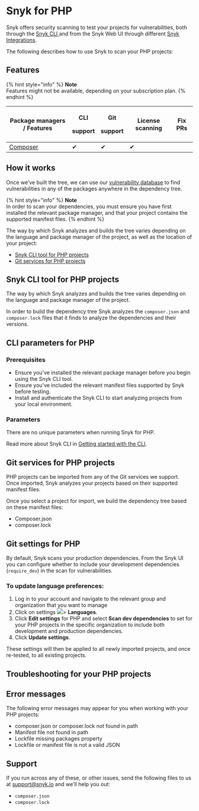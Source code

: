 # Snyk for PHP

Snyk offers security scanning to test your projects for vulnerabilities, both through the [Snyk CLI ](../../../snyk-cli/)and from the Snyk Web UI through different [Snyk Integrations](../../../features/integrations/).

The following describes how to use Snyk to scan your PHP projects:

## Features

{% hint style="info" %}
**Note**\
Features might not be available, depending on your subscription plan.
{% endhint %}

| Package managers / Features         | <p>CLI</p><p>support</p> | <p>Git</p><p>support</p> | License scanning | Fix PRs |
| ----------------------------------- | ------------------------ | ------------------------ | ---------------- | ------- |
| [Composer](https://getcomposer.org) | ✔︎                       | ✔︎                       | ✔︎               |         |

## **How it works**

Once we’ve built the tree, we can use our [vulnerability database](https://snyk.io/vuln) to find vulnerabilities in any of the packages anywhere in the dependency tree.

{% hint style="info" %}
**Note**\
In order to scan your dependencies, you must ensure you have first installed the relevant package manager, and that your project contains the supported manifest files.
{% endhint %}

The way by which Snyk analyzes and builds the tree varies depending on the language and package manager of the project, as well as the location of your project:

* [Snyk CLI tool for PHP projects](snyk-for-php.md#snyk-cli-tool-for-php-projects)
* [Git services for PHP projects](snyk-for-php.md#git-services-for-php-projects)

## Snyk CLI tool for PHP projects

The way by which Snyk analyzes and builds the tree varies depending on the language and package manager of the project.

In order to build the dependency tree Snyk analyzes the `composer.json` and `composer.lock` files that it finds to analyze the dependencies and their versions.

## **CLI parameters for PHP**

### **Prerequisites**

* Ensure you've installed the relevant package manager before you begin using the Snyk CLI tool.
* Ensure you've included the relevant manifest files supported by Snyk before testing.
* Install and authenticate the Snyk CLI to start analyzing projects from your local environment.

### **Parameters**

There are no unique parameters when running Snyk for PHP.

Read more about Snyk CLI in [Getting started with the CLI](../../../snyk-cli/getting-started-with-the-cli/).

## Git services for PHP projects

PHP projects can be imported from any of the Git services we support. Once imported, Snyk analyzes your projects based on their supported manifest files.

Once you select a project for import, we build the dependency tree based on these manifest files:

* Composer.json
* composer.lock

## **Git settings for PHP**

By default, Snyk scans your production dependencies. From the Snyk UI you can configure whether to include your development dependencies (`require_dev`) in the scan for vulnerabilities.

### **To update language preferences:**

1. Log in to your account and navigate to the relevant group and organization that you want to manage
2. Click on settings ![](../../../.gitbook/assets/cog\_icon.png)> **Languages**.
3. Click **Edit settings** for PHP and select **Scan dev dependencies** to set for your PHP projects in the specific organization to include both development and production dependencies.
4. Click **Update settings**.

These settings will then be applied to all newly imported projects, and once re-tested, to all existing projects.

## Troubleshooting for your PHP projects

## Error messages

The following error messages may appear for you when working with your PHP projects:

* composer.json or composer.lock not found in path
* Manifest file not found in path
* Lockfile missing packages property
* Lockfile or manifest file is not a valid JSON

## Support

If you run across any of these, or other issues, send the following files to us at [support@snyk.io](mailto:support@snyk.io) and we'll help you out:

* `composer.json`
* `composer.lock`
